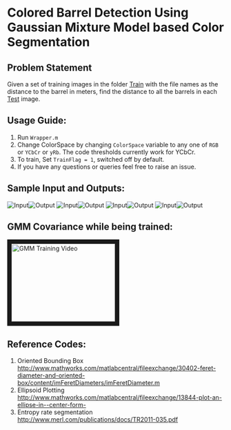 # Colored Barrel Detection Using Gaussian Mixture Model based Color Segmentation

## Problem Statement
Given a set of training images in the folder [Train](Train) with the file names as the distance to the barrel in meters, find the distance to all the barrels in each [Test](Test) image.

## Usage Guide:
1.  Run `Wrapper.m`
2. Change ColorSpace by changing `ColorSpace` variable to any one of `RGB` or `YCbCr` or `yRb`. The code thresholds currently work for YCbCr.
3. To train, Set `TrainFlag = 1`, switched off by default. 
4. If you have any questions or queries feel free to raise an issue.

## Sample Input and Outputs:
![Input](Test/001.png)![Output](TestOutputs/YCbCr1.jpg)
![Input](Test/002.png)![Output](TestOutputs/YCbCr2.jpg)
![Input](Test/003.png)![Output](TestOutputs/YCbCr3.jpg)
![Input](Test/004.png)![Output](TestOutputs/YCbCr4.jpg)

## GMM Covariance while being trained:
<a href="http://www.youtube.com/watch?feature=player_embedded&v=ynWo76IzC_U
" target="_blank"><img src="http://img.youtube.com/vi/ynWo76IzC_U/0.jpg" 
alt="GMM Training Video" width="240" height="180" border="10" /></a>

## Reference Codes:
1. Oriented Bounding Box http://www.mathworks.com/matlabcentral/fileexchange/30402-feret-diameter-and-oriented-box/content/imFeretDiameters/imFeretDiameter.m
2. Ellipsoid Plotting http://www.mathworks.com/matlabcentral/fileexchange/13844-plot-an-ellipse-in--center-form-
3. Entropy rate segmentation http://www.merl.com/publications/docs/TR2011-035.pdf


